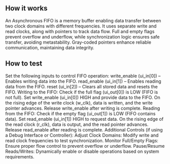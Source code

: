 <!---

This file is used to generate your project datasheet. Please fill in the information below and delete any unused
sections.

You can also include images in this folder and reference them in the markdown. Each image must be less than
512 kb in size, and the combined size of all images must be less than 1 MB.
-->

## How it works

An Asynchronous FIFO is a memory buffer enabling data transfer between two clock domains with different frequencies. It uses separate write and read clocks, along with pointers to track data flow. Full and empty flags prevent overflow and underflow, while synchronization logic ensures safe transfer, avoiding metastability. Gray-coded pointers enhance reliable communication, maintaining data integrity.

## How to test


Set the following inputs to control FIFO operation:
 write_enable (ui_in[0]) – Enables writing data into the FIFO.
 read_enable (ui_in[1]) – Enables reading data from the FIFO.
 reset (ui_in[2]) – Clears all stored data and resets the FIFO.
Writing to the FIFO:
 Check if the full flag (ui_out[0]) is LOW (FIFO is not full).
 Set write_enable (ui_in[0]) HIGH and provide data to the FIFO.
On the rising edge of the write clock (w_clk), data is written, and the write pointer advances.
Release write_enable after writing is complete.
Reading from the FIFO:
Check if the empty flag (ui_out[1]) is LOW (FIFO contains data).
Set read_enable (ui_in[1]) HIGH to request data.
On the rising edge of the read clock (r_clk), data is output, and the read pointer advances.
Release read_enable after reading is complete.
Additional Controls (if using a Debug Interface or Controller):
Adjust Clock Domains: Modify write and read clock frequencies to test synchronization.
Monitor Full/Empty Flags: Ensure proper flow control to prevent overflow or underflow.
Pause/Resume Reads/Writes: Dynamically enable or disable operations based on system requirements.



